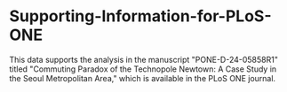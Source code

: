 # Supporting-Information-for-PLoS-ONE
This data supports the analysis in the manuscript "PONE-D-24-05858R1" titled "Commuting Paradox of the Technopole Newtown: A Case Study in the Seoul Metropolitan Area," which is available in the PLoS ONE journal.

